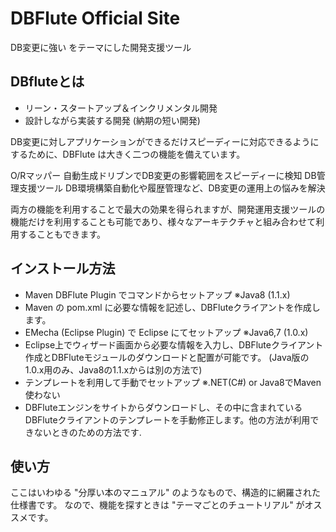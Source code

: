 # DBFlute Official Site
DB変更に強い をテーマにした開発支援ツール
## DBfluteとは
- リーン・スタートアップ＆インクリメンタル開発
- 設計しながら実装する開発 (納期の短い開発)

DB変更に対しアプリケーションができるだけスピーディーに対応できるようにするために、DBFlute は大きく二つの機能を備えています。

O/Rマッパー  自動生成ドリブンでDB変更の影響範囲をスピーディーに検知
DB管理支援ツール  DB環境構築自動化や履歴管理など、DB変更の運用上の悩みを解決

両方の機能を利用することで最大の効果を得られますが、開発運用支援ツールの機能だけを利用することも可能であり、様々なアーキテクチャと組み合わせて利用することもできます。
## インストール方法
- Maven DBFlute Plugin でコマンドからセットアップ ※Java8 (1.1.x) 
- Maven の pom.xml に必要な情報を記述し、DBFluteクライアントを作成します。
- EMecha (Eclipse Plugin) で Eclipse にてセットアップ ※Java6,7 (1.0.x) 
- Eclipse上でウィザード画面から必要な情報を入力し、DBFluteクライアント作成とDBFluteモジュールのダウンロードと配置が可能です。 (Java版の1.0.x用のみ、Java8の1.1.xからは別の方法で)
- テンプレートを利用して手動でセットアップ ※.NET(C#) or Java8でMaven使わない
- DBFluteエンジンをサイトからダウンロードし、その中に含まれているDBFluteクライアントのテンプレートを手動修正します。他の方法が利用できないときのための方法です.

## 使い方
ここはいわゆる "分厚い本のマニュアル" のようなもので、構造的に網羅された仕様書です。
なので、機能を探すときは "テーマごとのチュートリアル" がオススメです。

